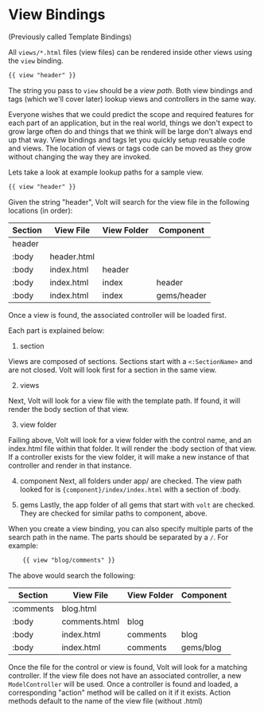 # View Bindings

(Previously called Template Bindings)

All ```views/*.html``` files (view files) can be rendered inside other views using the ```view``` binding.


```html
{{ view "header" }}
```

The string you pass to ```view``` should be a *view path*.  Both view bindings and tags (which we'll cover later) lookup views and controllers in the same way.

Everyone wishes that we could predict the scope and required features for each part of an application, but in the real world, things we don't expect to grow large often do and things that we think will be large don't always end up that way.  View bindings and tags let you quickly setup reusable code and views.  The location of views or tags code can be moved as they grow without changing the way they are invoked.

Lets take a look at example lookup paths for a sample view.

```html
{{ view "header" }}
```

Given the string "header", Volt will search for the view file in the following locations (in order):

| Section   | View File    | View Folder    | Component   |
|-----------|--------------|----------------|-------------|
| header    |              |                |             |
| :body     | header.html  |                |             |
| :body     | index.html   | header         |             |
| :body     | index.html   | index          | header      |
| :body     | index.html   | index          | gems/header |

Once a view is found, the associated controller will be loaded first.

Each part is explained below:

1. section

Views are composed of sections.  Sections start with a ```<:SectionName>``` and are not closed.  Volt will look first for a section in the same view.

2. views

Next, Volt will look for a view file with the template path.  If found, it will render the body section of that view.

3. view folder

Failing above, Volt will look for a view folder with the control name, and an index.html file within that folder.  It will render the :body section of that view.  If a controller exists for the view folder, it will make a new instance of that controller and render in that instance.

4. component
Next, all folders under app/ are checked.  The view path looked for is ```{component}/index/index.html``` with a section of :body.

5. gems
Lastly, the app folder of all gems that start with ```volt``` are checked.  They are checked for similar paths to component, above.


When you create a view binding, you can also specify multiple parts of the search path in the name.  The parts should be separated by a ```/```.  For example:

```html
    {{ view "blog/comments" }}
```

The above would search the following:

| Section   | View File    | View Folder    | Component   |
|-----------|--------------|----------------|-------------|
| :comments | blog.html    |                |             |
| :body     | comments.html| blog           |             |
| :body     | index.html   | comments       | blog        |
| :body     | index.html   | comments       | gems/blog   |

Once the file for the control or view is found, Volt will look for a matching controller.  If the view file does not have an associated controller, a new ```ModelController``` will be used.  Once a controller is found and loaded, a corresponding "action" method will be called on it if it exists.  Action methods default to the name of the view file (without .html)
